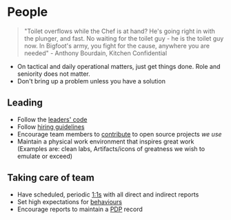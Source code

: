 # People

> "Toilet overflows while the Chef is at hand? He's going right in with the plunger, and fast. No waiting for the toilet guy - he is the toilet guy now. In Bigfoot's army, you fight for the cause, anywhere you are needed" - Anthony Bourdain, Kitchen Confidential

- On tactical and daily operational matters, just get things done. Role and seniority does not matter. 
- Don't bring up a problem unless you have a solution

## Leading

- Follow the [leaders' code](leaders_code.md)
- Follow [hiring guidelines](hiring.md)
- Encourage team members to [contribute](oss_contrib.md) to open source projects _we use_
- Maintain a physical work environment that inspires great work (Examples are: clean labs, Artifacts/icons of greatness we wish to emulate or exceed)

## Taking care of team

- Have scheduled, periodic [1:1s](one-to-ones.md) with all direct and indirect reports
- Set high expectations for [behaviours](behaviours.md)
- Encourage reports to maintain a [PDP](pdp.md) record
